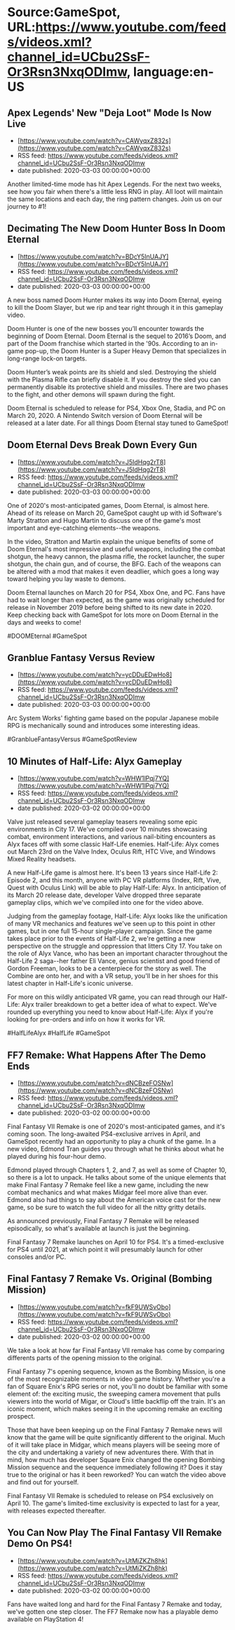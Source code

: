 # Source:GameSpot, URL:https://www.youtube.com/feeds/videos.xml?channel_id=UCbu2SsF-Or3Rsn3NxqODImw, language:en-US

## Apex Legends' New "Deja Loot" Mode Is Now Live
 - [https://www.youtube.com/watch?v=CAWyqxZ832s](https://www.youtube.com/watch?v=CAWyqxZ832s)
 - RSS feed: https://www.youtube.com/feeds/videos.xml?channel_id=UCbu2SsF-Or3Rsn3NxqODImw
 - date published: 2020-03-03 00:00:00+00:00

Another limited-time mode has hit Apex Legends. For the next two weeks, see how you fair when there's a little less RNG in play. All loot will maintain the same locations and each day, the ring pattern changes. Join us on our journey to #1!

## Decimating The New Doom Hunter Boss In Doom Eternal
 - [https://www.youtube.com/watch?v=BDcY5InUAJY](https://www.youtube.com/watch?v=BDcY5InUAJY)
 - RSS feed: https://www.youtube.com/feeds/videos.xml?channel_id=UCbu2SsF-Or3Rsn3NxqODImw
 - date published: 2020-03-03 00:00:00+00:00

A new boss named Doom Hunter makes its way into Doom Eternal, eyeing to kill the Doom Slayer, but we rip and tear right through it in this gameplay video.

Doom Hunter is one of the new bosses you’ll encounter towards the beginning of Doom Eternal. Doom Eternal is the sequel to 2016’s Doom, and part of the Doom franchise which started in the '90s. According to an in-game pop-up, the Doom Hunter is a Super Heavy Demon that specializes in long-range lock-on targets.

Doom Hunter’s weak points are its shield and sled. Destroying the shield with the Plasma Rifle can briefly disable it. If you destroy the sled you can permanently disable its protective shield and missiles. There are two phases to the fight, and other demons will spawn during the fight.

Doom Eternal is scheduled to release for PS4, Xbox One, Stadia, and PC on March 20, 2020. A Nintendo Switch version of Doom Eternal will be released at a later date. For all things Doom Eternal stay tuned to GameSpot!

## Doom Eternal Devs Break Down Every Gun
 - [https://www.youtube.com/watch?v=J5IdHqg2rT8](https://www.youtube.com/watch?v=J5IdHqg2rT8)
 - RSS feed: https://www.youtube.com/feeds/videos.xml?channel_id=UCbu2SsF-Or3Rsn3NxqODImw
 - date published: 2020-03-03 00:00:00+00:00

One of 2020's most-anticipated games, Doom Eternal, is almost here. Ahead of its release on March 20, GameSpot caught up with id Software's Marty Stratton and Hugo Martin to discuss one of the game's most important and eye-catching elements--the weapons. 

In the video, Stratton and Martin explain the unique benefits of some of Doom Eternal's most impressive and useful weapons, including the combat shotgun, the heavy cannon, the plasma rifle, the rocket launcher, the super shotgun, the chain gun, and of course, the BFG. Each of the weapons can be altered with a mod that makes it even deadlier, which goes a long way toward helping you lay waste to demons.

Doom Eternal launches on March 20 for PS4, Xbox One, and PC. Fans have had to wait longer than expected, as the game was originally scheduled for release in November 2019 before being shifted to its new date in 2020. Keep checking back with GameSpot for lots more on Doom Eternal in the days and weeks to come!

#DOOMEternal #GameSpot

## Granblue Fantasy Versus Review
 - [https://www.youtube.com/watch?v=ycDDuEDwHo8](https://www.youtube.com/watch?v=ycDDuEDwHo8)
 - RSS feed: https://www.youtube.com/feeds/videos.xml?channel_id=UCbu2SsF-Or3Rsn3NxqODImw
 - date published: 2020-03-03 00:00:00+00:00

Arc System Works' fighting game based on the popular Japanese mobile RPG is mechanically sound and introduces some interesting ideas.

#GranblueFantasyVersus #GameSpotReview

## 10 Minutes of Half-Life: Alyx Gameplay
 - [https://www.youtube.com/watch?v=WHW1lPqj7YQ](https://www.youtube.com/watch?v=WHW1lPqj7YQ)
 - RSS feed: https://www.youtube.com/feeds/videos.xml?channel_id=UCbu2SsF-Or3Rsn3NxqODImw
 - date published: 2020-03-02 00:00:00+00:00

Valve just released several gameplay teasers revealing some epic environments in City 17. We've compiled over 10 minutes showcasing combat, environment interactions, and various nail-biting encounters as Alyx faces off with some classic Half-Life enemies. Half-Life: Alyx comes out March 23rd on the Valve Index, Oculus Rift, HTC Vive, and Windows Mixed Reality headsets.

A new Half-Life game is almost here. It's been 13 years since Half-Life 2: Episode 2, and this month, anyone with PC VR platforms (Index, Rift, Vive, Quest with Oculus Link) will be able to play Half-Life: Alyx. In anticipation of its March 20 release date, developer Valve dropped three separate gameplay clips, which we've compiled into one for the video above.

Judging from the gameplay footage, Half-Life: Alyx looks like the unification of many VR mechanics and features we've seen up to this point in other games, but in one full 15-hour single-player campaign. Since the game takes place prior to the events of Half-Life 2, we're getting a new perspective on the struggle and oppression that litters City 17. You take on the role of Alyx Vance, who has been an important character throughout the Half-Life 2 saga--her father Eli Vance, genius scientist and good friend of Gordon Freeman, looks to be a centerpiece for the story as well. The Combine are onto her, and with a VR setup, you'll be in her shoes for this latest chapter in Half-Life's iconic universe.

For more on this wildly anticipated VR game, you can read through our Half-Life: Alyx trailer breakdown to get a better idea of what to expect. We've rounded up everything you need to know about Half-Life: Alyx if you're looking for pre-orders and info on how it works for VR.

#HalfLifeAlyx #HalfLife #GameSpot

## FF7 Remake: What Happens After The Demo Ends
 - [https://www.youtube.com/watch?v=dNCBzeFOSNw](https://www.youtube.com/watch?v=dNCBzeFOSNw)
 - RSS feed: https://www.youtube.com/feeds/videos.xml?channel_id=UCbu2SsF-Or3Rsn3NxqODImw
 - date published: 2020-03-02 00:00:00+00:00

Final Fantasy VII Remake is one of 2020's most-anticipated games, and it's coming soon. The long-awaited PS4-exclusive arrives in April, and GameSpot recently had an opportunity to play a chunk of the game. In a new video, Edmond Tran guides you through what he thinks about what he played during his four-hour demo.

Edmond played through Chapters 1, 2, and 7, as well as some of Chapter 10, so there is a lot to unpack. He talks about some of the unique elements that make Final Fantasy 7 Remake feel like a new game, including the new combat mechanics and what makes Midgar feel more alive than ever. Edmond also had things to say about the American voice cast for the new game, so be sure to watch the full video for all the nitty gritty details.

As announced previously, Final Fantasy 7 Remake will be released episodically, so what's available at launch is just the beginning.

Final Fantasy 7 Remake launches on April 10 for PS4. It's a timed-exclusive for PS4 until 2021, at which point it will presumably launch for other consoles and/or PC.

## Final Fantasy 7 Remake Vs. Original (Bombing Mission)
 - [https://www.youtube.com/watch?v=fkF9UWSvObo](https://www.youtube.com/watch?v=fkF9UWSvObo)
 - RSS feed: https://www.youtube.com/feeds/videos.xml?channel_id=UCbu2SsF-Or3Rsn3NxqODImw
 - date published: 2020-03-02 00:00:00+00:00

We take a look at how far Final Fantasy VII remake has come by comparing differents parts of the opening mission to the original.

Final Fantasy 7's opening sequence, known as the Bombing Mission, is one of the most recognizable moments in video game history. Whether you're a fan of Square Enix's RPG series or not, you'll no doubt be familiar with some element of: the exciting music, the sweeping camera movement that pulls viewers into the world of Migar, or Cloud's little backflip off the train. It's an iconic moment, which makes seeing it in the upcoming remake an exciting prospect.

Those that have been keeping up on the Final Fantasy 7 Remake news will know that the game will be quite significantly different to the original. Much of it will take place in Midgar, which means players will be seeing more of the city and undertaking a variety of new adventures there. With that in mind, how much has developer Square Enix changed the opening Bombing Mission sequence and the sequence immediately following it? Does it stay true to the original or has it been reworked? You can watch the video above and find out for yourself.

Final Fantasy VII Remake is scheduled to release on PS4 exclusively on April 10. The game's limited-time exclusivity is expected to last for a year, with releases expected thereafter.

## You Can Now Play The Final Fantasy VII Remake Demo On PS4!
 - [https://www.youtube.com/watch?v=UtMjZKZh8hk](https://www.youtube.com/watch?v=UtMjZKZh8hk)
 - RSS feed: https://www.youtube.com/feeds/videos.xml?channel_id=UCbu2SsF-Or3Rsn3NxqODImw
 - date published: 2020-03-02 00:00:00+00:00

Fans have waited long and hard for the Final Fantasy 7 Remake and today, we've gotten one step closer. The FF7 Remake now has a playable demo available on PlayStation 4!

